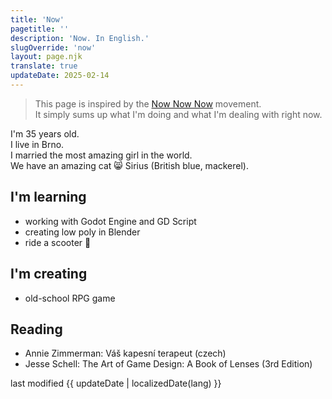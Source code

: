 ```yaml
---
title: 'Now'
pagetitle: ''
description: 'Now. In English.'
slugOverride: 'now'
layout: page.njk
translate: true
updateDate: 2025-02-14
---
```

> This page is inspired by the [Now Now Now](https://nownownow.com/) movement.  
> It simply sums up what I'm doing and what I'm dealing with right now.

I'm 35 years old.  
I live in Brno.  
I married the most amazing girl in the world.  
We have an amazing cat 😸 Sirius (British blue, mackerel).  

## I'm learning

- working with Godot Engine and GD Script  
- creating low poly in Blender  
- ride a scooter 🛵  

## I'm creating

- old-school RPG game  

## Reading

- Annie Zimmerman: Váš kapesní terapeut  (czech)
- Jesse Schell: The Art of Game Design: A Book of Lenses (3rd Edition)


<p class="date-changed">last modified {{ updateDate | localizedDate(lang) }}</p>